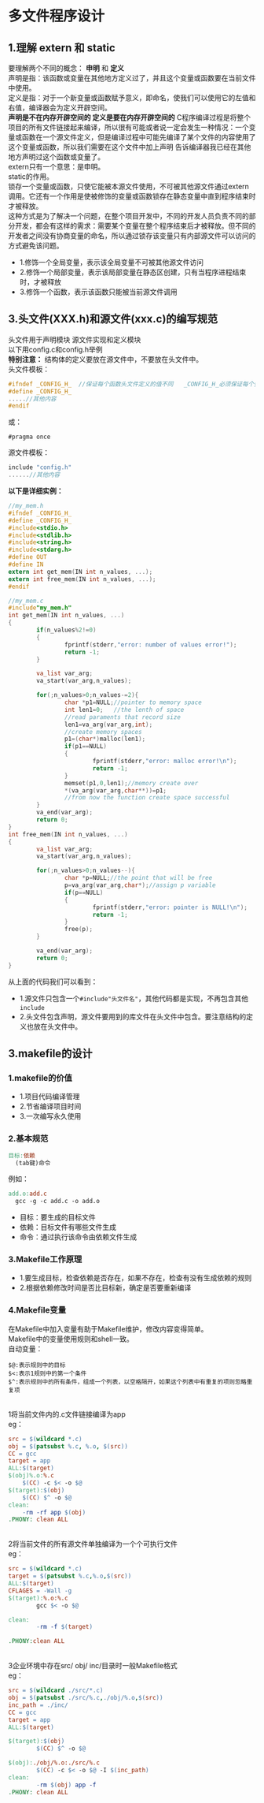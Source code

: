 # 多文件程序设计
## 1.理解 extern 和 static
要理解两个不同的概念： __申明__ 和 __定义__<br>
声明是指：该函数或变量在其他地方定义过了，并且这个变量或函数要在当前文件中使用。<br>
定义是指：对于一个新变量或函数赋予意义，即命名，使我们可以使用它的左值和右值，编译器会为定义开辟空间。<br>
__声明是不在内存开辟空间的 定义是要在内存开辟空间的__ C程序编译过程是将整个项目的所有文件链接起来编译，所以很有可能或者说一定会发生一种情况：一个变量或函数在一个源文件定义，但是编译过程中可能先编译了某个文件的内容使用了这个变量或函数，所以我们需要在这个文件中加上声明 告诉编译器我已经在其他地方声明过这个函数或变量了。<br>
extern只有一个意思：是申明。<br>
static的作用。<br>
锁存一个变量或函数，只使它能被本源文件使用，不可被其他源文件通过extern调用。它还有一个作用是使被修饰的变量或函数锁存在静态变量中直到程序结束时才被释放。<br>
这种方式是为了解决一个问题，在整个项目开发中，不同的开发人员负责不同的部分开发，都会有这样的需求：需要某个变量在整个程序结束后才被释放。但不同的开发者之间没有协商变量的命名，所以通过锁存该变量只有内部源文件可以访问的方式避免该问题。<br>
- 1.修饰一个全局变量，表示该全局变量不可被其他源文件访问
- 2.修饰一个局部变量，表示该局部变量在静态区创建，只有当程序进程结束时，才被释放
- 3.修饰一个函数，表示该函数只能被当前源文件调用


## 3.头文件(XXX.h)和源文件(xxx.c)的编写规范
头文件用于声明模块 源文件实现和定义模块<br>
以下用config.c和config.h举例<br>
__特别注意：__ 结构体的定义要放在源文件中，不要放在头文件中。<br>
头文件模板：<br>
```C
#ifndef _CONFIG_H_  //保证每个函数头文件定义的值不同   _CONFIG_H_必须保证每个头文件不同
#define _CONFIG_H_
.....//其他内容
#endif
```
或：<br>
```
#pragma once
```

源文件模板：<br>
```C
include "config.h"
......//其他内容
```
__以下是详细实例：__<br>
```C
//my_mem.h
#ifndef _CONFIG_H_
#define _CONFIG_H_
#include<stdio.h>
#include<stdlib.h>
#include<string.h>
#include<stdarg.h>
#define OUT
#define IN
extern int get_mem(IN int n_values, ...);
extern int free_mem(IN int n_values, ...);
#endif
```
```C
//my_mem.c
#include"my_mem.h"
int get_mem(IN int n_values, ...)
{
        if(n_values%2!=0)
        {
                fprintf(stderr,"error: number of values error!");
                return -1;
        }

        va_list var_arg;
        va_start(var_arg,n_values);

        for(;n_values>0;n_values-=2){
                char *p1=NULL;//pointer to memory space
                int len1=0;   //the lenth of space
                //read paraments that record size
                len1=va_arg(var_arg,int);
                //create memory spaces
                p1=(char*)malloc(len1);
                if(p1==NULL)
                {
                        fprintf(stderr,"error: malloc error!\n");
                        return -1;
                }
                memset(p1,0,len1);//memory create over
                *(va_arg(var_arg,char**))=p1;
                //from now the function create space successful
        }
        va_end(var_arg);
        return 0;
}
int free_mem(IN int n_values, ...)
{
        va_list var_arg;
        va_start(var_arg,n_values);

        for(;n_values>0;n_values--){
                char *p=NULL;//the point that will be free
                p=va_arg(var_arg,char*);//assign p variable
                if(p==NULL)
                {
                        fprintf(stderr,"error: pointer is NULL!\n");
                        return -1;
                }
                free(p);
        }

        va_end(var_arg);
        return 0;
}
```

从上面的代码我们可以看到：<br>
- 1.源文件只包含一个``#include"头文件名"``，其他代码都是实现，不再包含其他``include``
- 2.头文件包含声明，源文件要用到的库文件在头文件中包含。要注意结构的定义也放在头文件中。

## 3.makefile的设计
### 1.makefile的价值
- 1.项目代码编译管理
- 2.节省编译项目时间
- 3.一次编写永久使用

### 2.基本规范
```makefile
目标:依赖
  (tab键)命令
```
例如：<br>
```makefile
add.o:add.c
  gcc -g -c add.c -o add.o
```

- 目标：要生成的目标文件
- 依赖：目标文件有哪些文件生成
- 命令：通过执行该命令由依赖文件生成

### 3.Makefile工作原理
- 1.要生成目标，检查依赖是否存在，如果不存在，检查有没有生成依赖的规则
- 2.根据依赖修改时间是否比目标新，确定是否要重新编译

### 4.Makefile变量
在Makefile中加入变量有助于Makefile维护，修改内容变得简单。<br>
Makefile中的变量使用规则和shell一致。<br>
自动变量：<br>
```
$@:表示规则中的目标
$<:表示1规则中的第一个条件
$^:表示规则中的所有条件，组成一个列表，以空格隔开，如果这个列表中有重复的项则忽略重复项
```
<br>1将当前文件内的.c文件链接编译为app<br>
eg：<br>
```makefile
src = $(wildcard *.c)
obj = $(patsubst %.c, %.o, $(src))
CC = gcc
target = app
ALL:$(target)
$(obj)%.o:%.c
	$(CC) -c $< -o $@
$(target):$(obj)
	$(CC) $^ -o $@
clean:
	-rm -rf app $(obj)
.PHONY: clean ALL
```
<br>2将当前文件的所有源文件单独编译为一个个可执行文件<br>
eg：<br>
```makefile
src = $(wildcard *.c)
target = $(patsubst %.c,%.o,$(src))
ALL:$(target)
CFLAGES = -Wall -g
$(target):%.o:%.c
        gcc $< -o $@

clean:
        -rm -f $(target)

.PHONY:clean ALL
```
<br>3企业环境中存在src/ obj/ inc/目录时一般Makefile格式<br>
eg：<br>
```makefile
src = $(wildcard ./src/*.c)
obj = $(patsubst ./src/%.c,./obj/%.o,$(src))
inc_path = ./inc/
CC = gcc
target = app
ALL:$(target)

$(target):$(obj)
        $(CC) $^ -o $@

$(obj):./obj/%.o:./src/%.c
        $(CC) -c $< -o $@ -I $(inc_path)
clean:
        -rm $(obj) app -f
.PHONY: clean ALL
```
